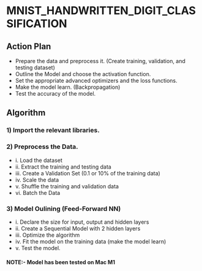 # MNIST_HANDWRITTEN_DIGIT_CLASSIFICATION

## Action Plan
- Prepare the data and preprocess it. (Create training, validation, and testing dataset)
- Outline the Model and choose the activation function.
- Set the appropriate advanced optimizers and the loss functions.
- Make the model learn. (Backpropagation)
- Test the accuracy of the model.

## Algorithm
### 1) Import the relevant libraries.

### 2) Preprocess the Data.
- i. Load the dataset
- ii. Extract the training and testing data
- iii. Create a Validation Set (0.1 or 10% of the training data)
- iv. Scale the data
- v. Shuffle the training and validation data
- vi. Batch the Data

### 3) Model Oulining (Feed-Forward NN)
- i. Declare the size for input, output and hidden layers
- ii. Create a Sequential Model with 2 hidden layers
- iii. Optimize the algorithm
- iv. Fit the model on the training data (make the model learn)
- v. Test the model.


#### NOTE:- Model has been tested on Mac M1
